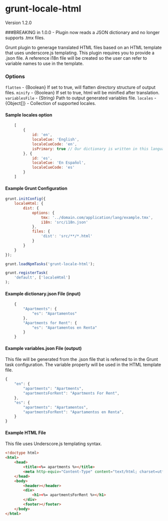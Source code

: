 grunt-locale-html
=================

Version 1.2.0

###BREAKING in 1.0.0 - Plugin now reads a JSON dictionary and no longer supports .tmx files.

Grunt plugin to generage translated HTML files based on an HTML template that uses underscore.js templating.  This plugin requires you to provide a .json file.  A reference i18n file will be created so the user can refer to variable names to use in the template.

### Options
`flatten` - {Boolean} If set to true, will flatten directory structure of output files.
`minify` - {Boolean} If set to true, html will be minified after translation.
`variablesFile` - {String} Path to output generated variables file.
`locales` - {Object[]} - Collection of supported locales.

#### Sample locales option
```javascript
    [
        {
            id: 'en',
            localeCue: 'English',
            localeCueCode: 'en',
            isPrimary: true // Our dictionary is written in this language, others are translations of it.
        }, {
            id: 'es',
            localeCue: 'En Español',
            localeCueCode: 'es'
        }
    ]
```

#### Example Grunt Configuration

```javascript
grunt.initConfig({
    localeHtml: {
        dist: {
            options: {
                tmx: '../domain.com/application/lang/example.tmx',
                i18n: 'src/i18n.json'
            },
            files: {
                'dist': 'src/**/*.html'
            }
        }
    }
});

grunt.loadNpmTasks('grunt-locale-html');

grunt.registerTask(
    'default', ['localeHtml']
);
```

#### Example dictionary.json File (input)

```javascript
    {
        "Apartments": {
            "es": "Apartamentos"
        },
        "Apartments for Rent": {
            "es": "Apartamentos en Renta"
        }
    }
```

#### Example variables.json File (output)

This file will be generated from the .json file that is referred to in the Grunt task configuration.  The variable property will be used in the HTML template file.

```javascript
{
    "en": {
        "apartments": "Apartments",
        "apartmentsForRent": "Apartments For Rent",
    },
    "es": {
        "apartments": "Apartamentos",
        "apartmentsForRent": "Apartamentos en Renta",
    }
}

```

#### Example HTML File

This file uses Underscore.js templating syntax.

```html
<!doctype html>
<html>
    <head>
        <title><%= apartments %></title>
        <meta http-equiv="Content-Type" content="text/html; charset=utf-8">
    </head>
    <body>
        <header></header>
        <div>
            <h1><%= apartmentsForRent %></h1>
        </div>
        <footer></footer>
    </body>
</html>

```

